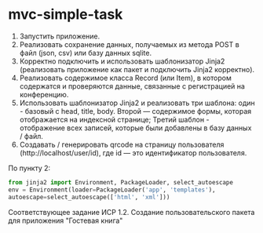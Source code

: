 # mvc-simple-task

1. Запустить приложение.
2. Реализовать сохранение данных, получаемых из метода POST в файл (json, csv) или базу данных sqlite.
3. Корректно подключить и использовать шаблонизатор Jinja2 (реализовать приложение как пакет и подключить Jinja2 корректно).
4. Реализовать содержимое класса Record (или Item), в котором содержатся и проверяются данные, связанные с регистрацией на конференцию.
5. Использовать шаблонизатор Jinja2 и реализовать три шаблона: один - базовый с head, title, body. Второй — содержимое формы, которая 
отображается на индексной странице; Третий шаблон - отображение всех записей, которые были добавлены в базу данных / файл.
6. Создавать / генерировать qrcode на страницу пользователя (http://localhost/user/id), где id — это идентификатор пользователя. 

По пункту 2: 
```python
from jinja2 import Environment, PackageLoader, select_autoescape
env = Environment(loader=PackageLoader('app', 'templates'),
autoescape=select_autoescape(['html', 'xml']))

```


Соответствующее задание ИСР 1.2. Создание пользовательского пакета для приложения "Гостевая книга" 
